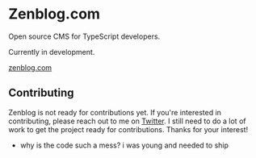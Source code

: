 # Zenblog.com

Open source CMS for TypeScript developers.

Currently in development.

[zenblog.com](https://zenblog.com)

## Contributing

Zenblog is not ready for contributions yet. If you're interested in contributing, please reach out to me on [Twitter](https://twitter.com/jordienr). I still need to do a lot of work to get the project ready for contributions. Thanks for your interest!

- why is the code such a mess?
i was young and needed to ship